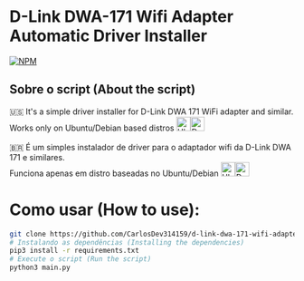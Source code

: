 # D-Link DWA-171 Wifi Adapter Automatic Driver Installer
[![NPM](https://img.shields.io/npm/l/react)](https://github.com/CarlosDev314159/d-link-dwa-171-wifi-adapter-automatic-driver-installer/blob/main/LICENSE)

## Sobre o script (About the script)
🇺🇸 It's a simple driver installer for D-Link DWA 171 WiFi adapter and similar.<br>
Works only on Ubuntu/Debian based distros <img src="https://cdn-icons-png.flaticon.com/128/5969/5969282.png" alt="Ubuntu icon" width="25" height="25"><img src="https://img.icons8.com/color/512/debian.png" alt="Debian icon" width="25" height="25"> <br><br>
🇧🇷 É um simples instalador de driver para o adaptador wifi da D-Link DWA 171 e similares.<br>
Funciona apenas em distro baseadas no Ubuntu/Debian <img src="https://cdn-icons-png.flaticon.com/128/5969/5969282.png" alt="Ubuntu icon" width="25" height="25"><img src="https://img.icons8.com/color/512/debian.png" alt="Debian icon" width="25" height="25">

# Como usar (How to use):
``` bash
git clone https://github.com/CarlosDev314159/d-link-dwa-171-wifi-adapter-automatic-driver-installer.git
# Instalando as dependências (Installing the dependencies)
pip3 install -r requirements.txt 
# Execute o script (Run the script)
python3 main.py
```

